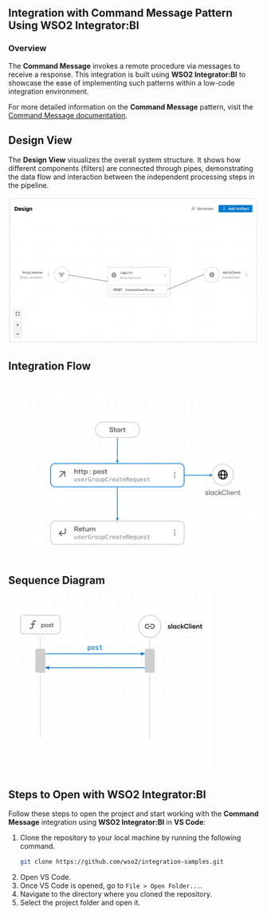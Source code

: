 ## Integration with Command Message Pattern Using WSO2 Integrator:BI

### Overview

The **Command Message** invokes a remote procedure via messages to receive a response.
This integration is built using **WSO2 Integrator:BI** to showcase the ease of implementing such patterns within a low-code integration environment.

For more detailed information on the **Command Message** pattern, visit the [Command Message documentation](https://www.enterpriseintegrationpatterns.com/patterns/messaging/CommandMessage.html).

## Design View

The **Design View** visualizes the overall system structure. It shows how different components (filters) are connected through pipes, demonstrating the data flow and interaction between the independent processing steps in the pipeline.

![Design View](design-view.png)

## Integration Flow

![Flow Diagram](flow.png)

## Sequence Diagram

![Flow Diagram](sequence.png)

## Steps to Open with WSO2 Integrator:BI

Follow these steps to open the project and start working with the **Command Message** integration using **WSO2 Integrator:BI** in **VS Code**:

1. Clone the repository to your local machine by running the following command.
   ```bash
   git clone https://github.com/wso2/integration-samples.git
   ```
2. Open VS Code.
3. Once VS Code is opened, go to `File > Open Folder...`.
4. Navigate to the directory where you cloned the repository.
5. Select the project folder and open it.
